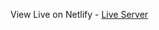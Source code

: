 View Live on Netlify - [Live Server]([https://app.netlify.com/projects/fluffy-lollipop-eced9b/deploys/683159b16d9593fed6661fcf](https://683159b16d9593fed6661fcf--fluffy-lollipop-eced9b.netlify.app/))
